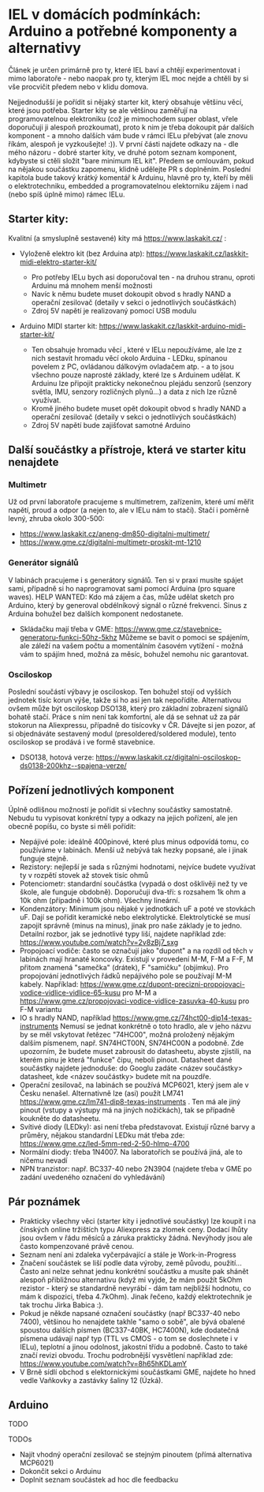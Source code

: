 # IEL v domácích podmínkách: Arduino a potřebné komponenty a alternativy

Článek je určen primárně pro ty, které IEL baví a chtějí experimentovat i mimo laboratoře - nebo naopak pro ty, kterým IEL moc nejde a chtěli by si vše procvičit předem nebo v klidu domova. 

Nejjednodušší je pořídit si nějaký starter kit, který obsahuje většinu věcí, které jsou potřeba. Starter kity se ale většinou zaměřují na programovatelnou elektroniku (což je mimochodem super oblast, vřele doporučuji ji alespoň prozkoumat), proto k nim je třeba dokoupit pár dalších komponent - a mnoho dalších vám bude v rámci IELu přebývat (ale znovu říkám, alespoň je vyzkoušejte! :)). V první části najdete odkazy na - dle mého názoru - dobré starter kity, ve druhé potom seznam komponent, kdybyste si ctěli složit "bare minimum IEL kit". Předem se omlouvám, pokud na nějakou součástku zapomenu, klidně udělejte PR s doplněním. Poslední kapitola bude takový krátký komentář k Arduinu, hlavně pro ty, kteří by měli o elektrotechniku, embedded a programovatelnou elektorniku zájem i nad (nebo spíš úplně mimo) rámec IELu. 

## Starter kity:

Kvalitní (a smysluplně sestavené) kity má https://www.laskakit.cz/ :

* Vyloženě elektro kit (bez Arduina atp): https://www.laskakit.cz/laskkit-midi-elektro-starter-kit/
	* Pro potřeby IELu bych asi doporučoval ten - na druhou stranu, oproti Arduinu má mnohem menší možnosti
	* Navíc k němu budete muset dokoupit obvod s hradly NAND a operační zesilovač (detaily v sekci o jednotlivých součástkách) 
	* Zdroj 5V napětí je realizovaný pomocí USB modulu
  
* Arduino MIDI starter kit: https://www.laskakit.cz/laskkit-arduino-midi-starter-kit/
	*  Ten obsahuje hromadu věcí , které v IELu nepoužíváme, ale lze z nich sestavit hromadu věcí okolo Arduina - LEDku, spínanou povelem z PC, ovládanou dálkovým ovladačem atp. - a to jsou všechno pouze naprosté základy, které lze s Arduinem udělat. K Arduinu lze připojit prakticky nekonečnou plejádu senzorů (senzory světla, IMU, senzory rozličných plynů...) a data z nich lze různě využívat.
	* Kromě jiného budete muset opět dokoupit obvod s hradly NAND  a operační zesilovač (detaily v sekci o jednotlivých součástkách) 
	* Zdroj 5V napětí bude zajišťovat samotné Arduino


## Další součástky a přístroje, která ve starter kitu nenajdete

### Multimetr

Už od první laboratoře pracujeme s multimetrem, zařízením, které umí měřit napětí, proud a odpor (a nejen to, ale v IELu nám to stačí). Stačí i poměrně levný, zhruba okolo 300-500:
* https://www.laskakit.cz/aneng-dm850-digitalni-multimetr/
* https://www.gme.cz/digitalni-multimetr-proskit-mt-1210

### Generátor signálů

V labinách pracujeme i s generátory signálů. Ten si v praxi musíte spájet sami, případně si ho naprogramovat sami pomocí Arduina (pro square waves). 
HELP WANTED: Kdo má zájem a čas, může udělat sketch pro Arduino, který by generoval obdélníkový signál o různé frekvenci. Sinus z Arduina bohužel bez dalších komponent nedostanete.
* Skládačku mají třeba v GME: https://www.gme.cz/stavebnice-generatoru-funkci-50hz-5khz
	Můžeme se bavit o pomoci se spájením, ale záleží na vašem počtu a momentálním časovém vytížení - možná vám to spájím hned, možná za měsíc, bohužel nemohu nic garantovat. 

### Osciloskop

Poslední součástí výbavy je osciloskop. Ten bohužel stojí od vyšších jednotek tisíc korun výše, takže si ho asi jen tak nepořídíte. Alternativou ovšem může být osciloskop DSO138, který pro základní zobrazení signálů bohatě stačí. Práce s ním není tak komfortní, ale dá se sehnat už za pár stokorun na Aliexpressu, případně do tisícovky v ČR. Dávejte si jen pozor, ať si objednáváte sestavený modul (presoldered/soldered module), tento osciloskop se prodává i ve formě stavebnice. 
* DSO138, hotová verze: https://www.laskakit.cz/digitalni-osciloskop-ds0138-200khz--spajena-verze/


## Pořízení jednotlivých komponent

Úplně odlišnou možností je pořídit si všechny součástky samostatně. Nebudu tu vypisovat konkrétní typy a odkazy na jejich pořízení, ale jen obecně popíšu, co byste si měli pořídit:

* Nepájivé pole: ideálně 400pinové, které plus minus odpovídá tomu, co používáme v labinách. Menší už nebývá tak hezky popsané, ale i jinak funguje stejně. 
* Rezistory: nejlepší je sada s různými hodnotami, nejvíce budete využívat ty v rozpětí stovek až stovek tisíc ohmů
* Potenciometr: standardní součástka (vypadá o dost ošklivěji než ty ve škole, ale funguje obdobně). Doporučuji dva-tři: s rozsahem 1k ohm a 10k ohm (případně i 100k ohm). Všechny lineární. 
* Kondenzátory: Minimum jsou nějaké v jednotkách uF a poté ve stovkách uF. Dají se pořídit keramické nebo elektrolytické. Elektrolytické se musí zapojit správně (minus na minus), jinak pro naše základy je to jedno. Detailní rozbor, jak se jednotlivé typy liší, najdete například zde: https://www.youtube.com/watch?v=2v8zBj7_sxg
* Propojoací vodiče: často se označují jako "dupont" a na rozdíl od těch v labinách mají hranaté koncovky. Existují v provedení M-M, F-M a F-F, M přitom znamená "samečka" (drátek), F "samičku" (objímku). Pro propojování jednotlivých řádků nepájivého pole se používají M-M kabely.
	Například: https://www.gme.cz/dupont-precizni-propojovaci-vodice-vidlice-vidlice-65-kusu pro M-M a https://www.gme.cz/propojovaci-vodice-vidlice-zasuvka-40-kusu pro F-M variantu
* IO s hradly NAND, například https://www.gme.cz/74hct00-dip14-texas-instruments Nemusí se jednat konkrétně o toto hradlo, ale v jeho názvu by se měl vskytovat řetězec "74HC00", možná proložený nějakým dalším písmenem, např. SN74HCT00N, SN74HC00N a podobně. 
    Zde upozorním, že budete muset zabrousit do datasheetu, abyste zjistili, na kterém pinu je která "funkce" čipu, neboli pinout. Datasheet dané součástky najdete jednoduše: do Googlu zadáte <název součástky> datasheet, kde <název součástky> budete mít na pouzdře. 
* Operační zesilovač, na labinách se používá MCP6021, který jsem ale v Česku nenašel. Alternativně lze (asi) použít LM741 https://www.gme.cz/lm741-dip8-texas-instruments . Ten má ale jiný pinout (vstupy a výstupy má na jiných nožičkách), tak se případně koukněte do datasheetu. 
* Svítivé diody (LEDky): asi není třeba představovat. Existují různé barvy a průměry, nějakou standardní LEDku mát třeba zde: https://www.gme.cz/led-5mm-red-2-50-hlmp-4700
* Normální diody: třeba 1N4007. Na laboratořích se používá jiná, ale to ničemu nevadí
* NPN tranzistor: např.  BC337-40 nebo 2N3904 (najdete třeba v GME po zadání uvedeného označení do vyhledávání)


## Pár poznámek
* Prakticky všechny věci (starter kity i jednotlivé součástky) lze koupit i na čínských online tržištích typu Aliexpress za zlomek ceny. Dodací lhůty jsou ovšem v řádu měsíců a záruka prakticky žádná. Nevýhody jsou ale často kompenzované právě cenou.
* Seznam není ani zdaleka vyčerpávající a stále je Work-in-Progress
* Značení součástek se liší podle data výroby, země původu, použití... Často ani nelze sehnat jednu konkrétní součástku a musíte pak shánět alespoň přibližnou alternativu (když mi vyjde, že mám použít 5kOhm rezistor - který se standardně nevyrábí - dám tam nejbližší hodnotu, co mám k dispozici, třeba 4.7kOhm). Jinak řečeno, každý elektrotechnik je tak trochu Jirka Babica :). 
* Pokud je někde napsané označení součástky (např BC337-40 nebo 7400), většinou ho nenajdete takhle "samo o sobě", ale bývá obalené spoustou dalších písmen (BC337-40BK, HC7400N), kde dodatečná písmena udávají např typ (TTL vs CMOS -  o tom se doslechnete i v IELu), teplotní a jinou odolnost, jakostní třídu a podobně. Často to také značí revizi obvodu. Trochu podrobnější vysvětlení například zde: https://www.youtube.com/watch?v=8h65hKDLamY
* V Brně sídlí obchod s elektornickými součástkami GME, najdete ho hned vedle Vaňkovky a zastávky šaliny 12 (Úzká).

## Arduino
TODO

TODOs
* Najít vhodný operační zesilovač se stejným pinoutem (přímá alternativa MCP6021)
* Dokončit sekci o Arduinu
* Doplnit seznam součástek ad hoc dle feedbacku
